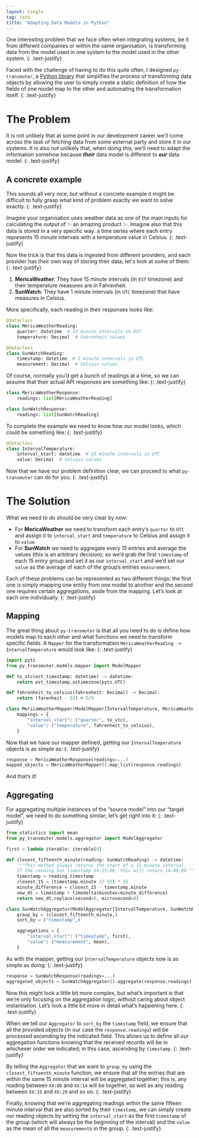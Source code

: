 ```yaml
---
layout: single
tag: tech
title: "Adapting Data Models in Python"
---
```


One interesting problem that we face often when integrating systems, be it from different companies or within the same organisation, is transforming data from the model used in one system to the model used in the other system.
{: .text-justify}

Faced with the challenge of having to do this quite often, I designed `py-transmuter`, a [Python library](https://pypi.org/project/py-transmuter/) that simplifies the process of transforming data objects by allowing the user to simply create a static definition of how the fields of one model map to the other and automating the transformation itself.
{: .text-justify}

# The Problem

It is not unlikely that at some point in our development career we'll come across the task of fetching data from some external party and store it in our systems. It is
also not unlikely that, when doing this, we'll need to adapt the information somehow because _**their**_ data model is different to _**our**_ data model.
{: .text-justify}

## A concrete example

This sounds all very nice, but without a concrete example it might be difficult to fully grasp what kind of problem exactly we want to solve exactly.
{: .text-justify}

Imagine your organisation uses weather data as one of the main inputs for calculating the output of ✨ an amazing product ✨. Imagine also that this data
is stored in a very specific way: a time series where each entry represents 15 minute intervals with a temperature value in Celsius.
{: .text-justify}

Now the trick is that this data is ingested from different providers, and each provider has their own way of storing their data; let's look at some of them:
{: .text-justify}
1. **MericaWeather**: They have 15 minute intervals (in `EST` timezone) and their temperature measures are in Fahrenheit.
2. **SunWatch**: They have 1 minute intervals (in `UTC` timezone) that have measures in Celsius.

More specifically, each reading in their responses looks like:
```python
@dataclass
class MericaWeatherReading:
	quarter: datetime  # 15 minute intervals in EST
	temperature: Decimal  # Fahrenheit values

@dataclass
class SunWatchReading:
	timestamp: datetime  # 1 minute intervals in UTC
	measurement: Decimal  # Celsius values
```

Of course, normally you’d get a bunch of readings at a time, so we can assume that their actual API responses are something like:
{: .text-justify}
```python
class MericaWeatherResponse:
	readings: list[MericaWeatherReading]

class SunWatchResponse:
	readings: list[SunWatchReading]
```

To complete the example we need to know how our model looks, which could be something like:
{: .text-justify}
```python
@dataclass
class IntervalTemperature:
	interval_start: datetime  # 15 minute intervals in UTC
	value: Decimal  # Celsius values
```

Now that we have our problem definition clear, we can proceed to what `py-transmuter` can do for you.
{: .text-justify}
# The Solution
What we need to do should be very clear by now:
* For **MericaWeather** we need to transform each entry’s `quarter` to `UTC` and assign it to `interval_start` and `temperature` to Celsius and assign it to `value`.
* For **SunWatch** we need to aggregate every 15 entries and average the values (this is an  arbitrary decision); so we’d grab the first `timestamp` of each 15 entry group and set it as our `interval_start` and we’d set our `value` as the average of each of the group’s entries `measurement`. 

Each of these problems can be represented as two different things: the first one is simply mapping one entity from one model to another and the second one requires certain aggregations, aside from the mapping. Let’s look at each one individually.
{: .text-justify}

## Mapping
The great thing about `py-transmuter` is that all you need to do is define how models map to each other and what functions we need to transform specific fields. A `Mapper` for the transformation `MericaWeatherReading -> IntervalTemperature` would look like:
{: .text-justify}
```python
import pytz
from py_transmuter.models.mapper import ModelMapper

def to_utc(est_timestamp: datetime) -> datetime:
	return est_timestamp.astimezone(pytz.UTC)

def fahrenheit_to_celsius(fahrenheit: Decimal) -> Decimal:
	return (farenheit - 32) × 5/9

class MericaWeatherMapper(ModelMapper[IntervalTemperature, MericaWeatherReading]):
	mappings = {
		"interval_start": ("quarter", to_utc),
		"value": ("temperature", fahrenheit_to_celsius),
	}
```

Now that we have our mapper defined, getting our `IntervalTemperature` objects is as simple as:
{: .text-justify}
```python
response = MericaWeatherResponse(readings=...)
mapped_objects = MericaWeatherMapper().map_list(response.readings)
```

And that’s it!
## Aggregating
For aggregating multiple instances of the “source model” into our “target model”, we need to do something similar; let’s get right into it:
{: .text-justify}
```python
from statistics import mean
from py_transmuter.models.aggregator import ModelAggregator

first = lambda iterable: iterable[0]

def closest_fifteenth_minute(reading: SunWatchReading) -> datetime:
	"""This method always returns the start of a 15 minute interval. 
    If the reading has timestamp 14:13:00, this will return 14:00:00."""
	timestamp = reading.timestamp
    closest_15 = (timestamp.minute // 15) * 15
    minute_difference = closest_15 - timestamp.minute
    new_dt = timestamp + timedelta(minutes=minute_difference)
    return new_dt.replace(second=0, microsecond=0)

class SunWatchAggregator(ModelAggregator[IntervalTemperature, SunWatchReading]):
	group_by = (closest_fifteenth_minute,)	
	sort_by = ("timestamp",)

	aggregations = {
		"interval_start": ("timestamp", first),
		"value": ("measurement", mean),
	}
```

As with the mapper, getting our `IntervalTemperature` objects now is as simple as doing:
{: .text-justify}
```python
response = SunWatchResponse(readings=...)
aggregated_objects = SunWatchAggregator().aggregate(response.readings)
```

Now this might look a little bit more complex, but what’s important is that we’re only focusing on the aggregation logic, without caring about object instantiation. Let’s look a little bit more in detail what’s happening here.
{: .text-justify}

When we tell our `Aggregator` to `sort_by` the `timestamp` field, we ensure that all the provided objects (in our case the `response.readings`) will be processed ascending by the indicated field. This allows us to define all our aggregation functions knowing that the received records will be in whichever order we indicated; in this case, ascending by `timestamp`.
{: .text-justify}

By telling the `Aggregator` that we want to `group_by` using the `closest_fifteenth_minute` function, we ensure that all the entries that are within the same 15 minute interval will be aggregated together; this is, any reading between `XX:00` and `XX:14` will be together, as well as any reading between `XX:15` and `XX:29` and so on.
{: .text-justify}

Finally, knowing that we’re aggregating readings within the same fifteen minute interval that are also sorted by their `timestamp`, we can simply create our reading objects by setting the `interval_start` as the first `timestamp` of the group (which will always be the beginning of the interval) and the `value` as the mean of all the `measurement`s in the group.
{: .text-justify}